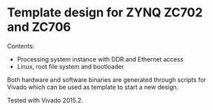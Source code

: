 # Template design for ZYNQ ZC702 and ZC706

Contents:

* Processing system instance with DDR and Ethernet access
* Linux, root file system and bootloader

Both hardware and software binaries are generated through scripts for Vivado which can be used as template to start a new design.

Tested with Vivado 2015.2.
